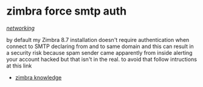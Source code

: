 # zimbra force smtp auth

*[networking](../README.md#networking)*

by default my Zimbra 8.7 installation doesn't require authentication when connect to SMTP declaring from and to same domain and this can result in a security risk because spam sender came apparently from inside alerting your account hacked but that isn't in the real.
to avoid that follow intructions at this link

- [zimbra knowledge](https://wiki.zimbra.com/wiki/Enforcing_a_match_between_FROM_address_and_sasl_username_8.5)
